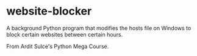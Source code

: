 # website-blocker
A background Python program that modifies the hosts file on Windows to block certain websites between certain hours.

From Ardit Sulce's Python Mega Course.
